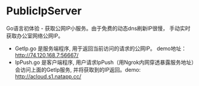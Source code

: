 # PublicIpServer
Go语言初体验 - 获取公网IP小服务。由于免费的动态dns刷新IP很慢， 手动实时获取办公室网络公网IP。 

* GetIp.go 是服务端程序, 用于返回当前访问的请求的公网IP。 demo地址： http://74.120.168.7:56667/
* IpPush.go 是客户端程序, 用户请求IpPush（用Ngrok内网穿透暴露服务地址）会访问上面的GetIp服务, 并将获取到的IP返回。demo: http://acloud.s1.natapp.cc/


